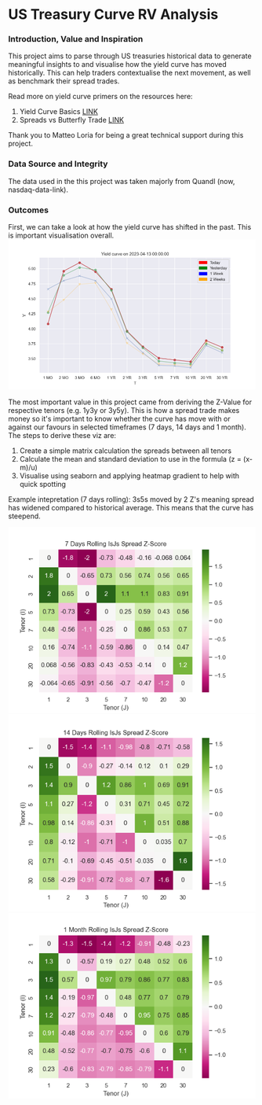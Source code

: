 # US Treasury Curve RV Analysis 
### Introduction, Value and Inspiration

  This project aims to parse through US treasuries historical data to generate meaningful insights to and visualise how the yield curve has moved historically. This can help traders contextualise the next movement, as well as benchmark their spread trades. 
  
  Read more on yield curve primers on the resources here: 
  1. Yield Curve Basics [LINK](https://www.investopedia.com/terms/y/yieldcurve.asp) 
  2. Spreads vs Butterfly Trade [LINK](https://www.clarusft.com/spreads-and-butterflies-what-is-trading/) 

  Thank you to Matteo Loria for being a great technical support during this project. 

### Data Source and Integrity 
  The data used in the this project was taken majorly from Quandl (now, nasdaq-data-link).
 
### Outcomes 

  First, we can take a look at how the yield curve has shifted in the past. This is important visualisation overall. 
  ![yield_curve_visualisation](https://github.com/phuongnd1112/Trading-the-US-Historical-RV-Yield/blob/main/Curve_Visualisation.png) 
  
  The most important value in this project came from deriving the Z-Value for respective tenors (e.g. 1y3y or 3y5y). This is how a spread trade makes money so it's important to know whether the curve has move with or against our favours in selected timeframes (7 days, 14 days and 1 month). The steps to derive these viz are: 
  1. Create a simple matrix calculation the spreads between all tenors
  2. Calculate the mean and standard deviation to use in the formula (z = (x-m)/u) 
  3. Visualise using seaborn and applying heatmap gradient to help with quick spotting 

  Example intepretation (7 days rolling): 3s5s moved by 2 Z's meaning spread has widened compared to historical average. This means that the curve has steepend.

  ![7 days](https://github.com/phuongnd1112/Trading-the-US-Historical-RV-Yield/blob/main/7d_rolling.png) 
  ![14 days](https://github.com/phuongnd1112/Trading-the-US-Historical-RV-Yield/blob/main/14d_rolling.png)
  ![1_month](https://github.com/phuongnd1112/Trading-the-US-Historical-RV-Yield/blob/main/1mo_rolling.png) 
